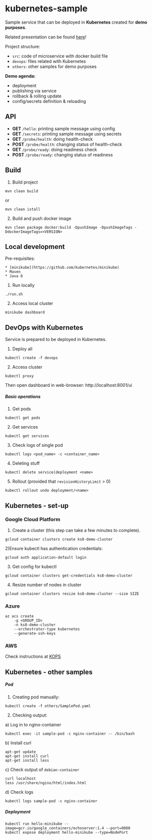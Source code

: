 # kubernetes-sample

Sample service that can be deployed in **Kubernetes** created for **demo purposes**.

Related presentation can be found [here](https://docs.google.com/a/valuelogic.one/presentation/d/1WQbNJoJuiDIT_EJJDBXixGtrGKE9nbhlMcNiP-dMCPM/edit?usp=sharing)!

Project structure:

* `src`: code of microservice with docker build file
* `devops`: files related with Kubernetes
* `others`: other samples for demo purposes

**Demo agenda:**

* deployment 
* publishing via service
* rollback & rolling update
* config/secrets definition & reloading

## API

* **GET** `/hello`: printing sample message using config
* **GET** `/secrets`: printing sample message using secrets
* **GET** `/probe/health`: doing health-check
* **POST** `/probe/health`: changing status of health-check
* **GET** `/probe/ready`: doing readiness check
* **POST** `/probe/ready`: changing status of readiness

## Build

1) Build project

```
mvn clean build
```

or

```
mvn clean istall
```

2) Build and push docker image

```
mvn clean package docker:build -DpushImage -DpushImageTags -DdockerImageTags=<VERSION>
```

## Local development

Pre-requisites:

    * [minikube](https://github.com/kubernetes/minikube)
    * Maven
    * Java 8

1) Run locally

```
./run.sh
```

2) Access local cluster

```
minikube dashboard
```

## DevOps with Kubernetes

Service is prepared to be deployed in Kubernetes.

1) Deploy all

```
kubectl create -f devops
```

2) Access cluster

```
kubectl proxy
```

Then open dashboard in web-browser: http://localhost:8001/ui

##### Basic operations

1) Get pods

```
kubectl get pods
```

2) Get services

```
kubectl get services
```

3) Check logs of single pod

```
kubectl logs <pod_name> -c <container_name>
```

4) Deleting stuff

```
kubectl delete service|deployment <name>
```

5) Rollout (provided that `revisionHistoryLimit` > 0)

```
kubectl rollout undo deployment/<name>
```

## Kubernetes - set-up

### Google Cloud Platform

1) Create a cluster (this step can take a few minutes to complete).

```
gcloud container clusters create ks8-demo-cluster
```

2)Ensure kubectl has authentication credentials:

```
gcloud auth application-default login
```

3) Get config for kubectl

```
gcloud container clusters get-credentials ks8-demo-cluster
```

4) Resize number of nodes in cluster

```
gcloud container clusters resize ks8-demo-cluster --size SIZE
```


### Azure

```
az acs create 
    -g <GROUP_ID> 
    -n ks8-demo-cluster 
    --orchestrator-type kubernetes 
    --generate-ssh-keys
```

### AWS

Check instructions at [KOPS](https://github.com/kubernetes/kops)

## Kubernetes - other samples

##### Pod

1) Creating pod manually:

```
kubectl create -f others/SamplePod.yaml
```

2) Checking output:

a) Log in to nginx-container

```
kubectl exec -it sample-pod -c nginx-container -- /bin/bash
```

b) Install curl

```
apt-get update
apt-get install curl
apt-get install less
```

c) Check output of `debian-container`

```
curl localhost
less /usr/share/nginx/html/index.html
```

d) Check logs

```
kubectl logs sample-pod -c nginx-container
```

##### Deployment

```
kubectl run hello-minikube --image=gcr.io/google_containers/echoserver:1.4 --port=8080
kubectl expose deployment hello-minikube --type=NodePort
```